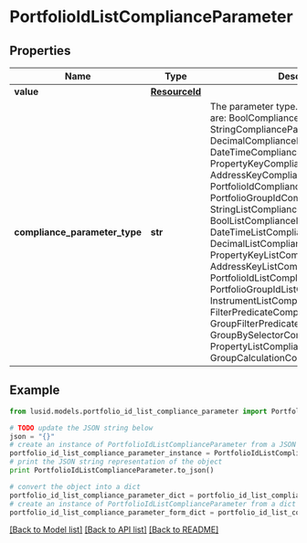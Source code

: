 # PortfolioIdListComplianceParameter


## Properties
Name | Type | Description | Notes
------------ | ------------- | ------------- | -------------
**value** | [**ResourceId**](ResourceId.md) |  | 
**compliance_parameter_type** | **str** | The parameter type. The available values are: BoolComplianceParameter, StringComplianceParameter, DecimalComplianceParameter, DateTimeComplianceParameter, PropertyKeyComplianceParameter, AddressKeyComplianceParameter, PortfolioIdComplianceParameter, PortfolioGroupIdComplianceParameter, StringListComplianceParameter, BoolListComplianceParameter, DateTimeListComplianceParameter, DecimalListComplianceParameter, PropertyKeyListComplianceParameter, AddressKeyListComplianceParameter, PortfolioIdListComplianceParameter, PortfolioGroupIdListComplianceParameter, InstrumentListComplianceParameter, FilterPredicateComplianceParameter, GroupFilterPredicateComplianceParameter, GroupBySelectorComplianceParameter, PropertyListComplianceParameter, GroupCalculationComplianceParameter | 

## Example

```python
from lusid.models.portfolio_id_list_compliance_parameter import PortfolioIdListComplianceParameter

# TODO update the JSON string below
json = "{}"
# create an instance of PortfolioIdListComplianceParameter from a JSON string
portfolio_id_list_compliance_parameter_instance = PortfolioIdListComplianceParameter.from_json(json)
# print the JSON string representation of the object
print PortfolioIdListComplianceParameter.to_json()

# convert the object into a dict
portfolio_id_list_compliance_parameter_dict = portfolio_id_list_compliance_parameter_instance.to_dict()
# create an instance of PortfolioIdListComplianceParameter from a dict
portfolio_id_list_compliance_parameter_form_dict = portfolio_id_list_compliance_parameter.from_dict(portfolio_id_list_compliance_parameter_dict)
```
[[Back to Model list]](../README.md#documentation-for-models) [[Back to API list]](../README.md#documentation-for-api-endpoints) [[Back to README]](../README.md)


